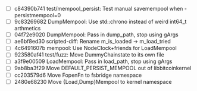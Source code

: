 - [ ] c84390b741 test/mempool_persist: Test manual savemempool when -persistmempool=0
- [ ] 9c83269682 DumpMempool: Use std::chrono instead of weird int64_t arthmetics
- [ ] 04f72e9020 DumpMempool: Pass in dump_path, stop using gArgs
- [ ] ae6bf8ed30 scripted-diff: Rename m_is_loaded -> m_load_tried
- [ ] 4c6491607b mempool: Use NodeClock+friends for LoadMempool
- [ ] 923580af41 test/fuzz: Move DummyChainstate to its own file
- [ ] a3f9e00509 LoadMempool: Pass in load_path, stop using gArgs
- [ ] 9ab8ba3f29 Move DEFAULT_PERSIST_MEMPOOL out of libbitcoinkernel
- [ ] cc203579d6 Move FopenFn to fsbridge namespace
- [ ] 2480e68230 Move {Load,Dump}Mempool to kernel namespace